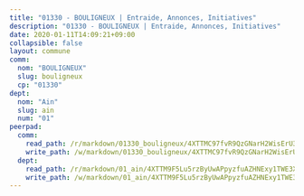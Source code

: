 ```yaml
---
title: "01330 - BOULIGNEUX | Entraide, Annonces, Initiatives"
description: "01330 - BOULIGNEUX | Entraide, Annonces, Initiatives"
date: 2020-01-11T14:09:21+09:00
collapsible: false
layout: commune
comm:
  nom: "BOULIGNEUX"
  slug: bouligneux
  cp: "01330"
dept:
  nom: "Ain"
  slug: ain
  num: "01"
peerpad:
  comm:
    read_path: /r/markdown/01330_bouligneux/4XTTMC97fvR9QzGNarH2WisErU3Z1M7A2iawg3t7cVVvi7hcs
    write_path: /w/markdown/01330_bouligneux/4XTTMC97fvR9QzGNarH2WisErU3Z1M7A2iawg3t7cVVvi7hcs-K3TgTwZq8NLYuAvMhvK4Z5cqAH7s9fFyd9YdiX1yE1iM71pd8nPQrLC2yZwSWm1SWAskYvDCvjxrBawanzK1ENtw6J9RJqskLzsyaBq6zRMwyWfgKFd6SNfX5QfpWM72EVqHf6Q7
  dept:
    read_path: /r/markdown/01_ain/4XTTM9F5Lu5rzByUwAPpyzfuAZHNExy1TWE3X3wiTrPFfiAJr
    write_path: /w/markdown/01_ain/4XTTM9F5Lu5rzByUwAPpyzfuAZHNExy1TWE3X3wiTrPFfiAJr-K3TgUnxzeFoJA4CB58vXNvKXURJneTNZHUsypAQGicGiZu7AS2sPbjspGpj7s3MmMv58YhkLaSUMQMHaiKAfoMv6wF36Urxbqqh8MmnXpnKkbVhnAishABEkMRAiyAt8GGJ1Jer2
---
```


